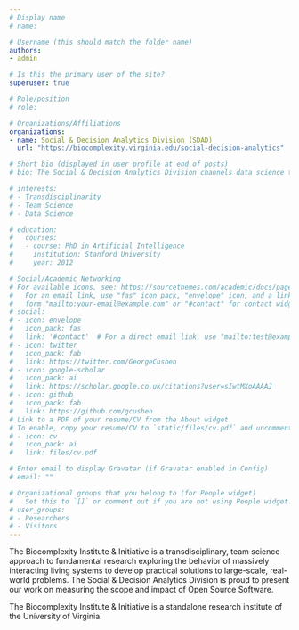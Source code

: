 ```yaml
---
# Display name
# name:

# Username (this should match the folder name)
authors:
- admin

# Is this the primary user of the site?
superuser: true

# Role/position
# role:

# Organizations/Affiliations
organizations:
- name: Social & Decision Analytics Division (SDAD)
  url: "https://biocomplexity.virginia.edu/social-decision-analytics"

# Short bio (displayed in user profile at end of posts)
# bio: The Social & Decision Analytics Division channels data science to improve the impact of decision making for the public good.

# interests:
# - Transdisciplinarity
# - Team Science
# - Data Science

# education:
#   courses:
#   - course: PhD in Artificial Intelligence
#     institution: Stanford University
#     year: 2012

# Social/Academic Networking
# For available icons, see: https://sourcethemes.com/academic/docs/page-builder/#icons
#   For an email link, use "fas" icon pack, "envelope" icon, and a link in the
#   form "mailto:your-email@example.com" or "#contact" for contact widget.
# social:
# - icon: envelope
#   icon_pack: fas
#   link: '#contact'  # For a direct email link, use "mailto:test@example.org".
# - icon: twitter
#   icon_pack: fab
#   link: https://twitter.com/GeorgeCushen
# - icon: google-scholar
#   icon_pack: ai
#   link: https://scholar.google.co.uk/citations?user=sIwtMXoAAAAJ
# - icon: github
#   icon_pack: fab
#   link: https://github.com/gcushen
# Link to a PDF of your resume/CV from the About widget.
# To enable, copy your resume/CV to `static/files/cv.pdf` and uncomment the lines below.
# - icon: cv
#   icon_pack: ai
#   link: files/cv.pdf

# Enter email to display Gravatar (if Gravatar enabled in Config)
# email: ""

# Organizational groups that you belong to (for People widget)
#   Set this to `[]` or comment out if you are not using People widget.
# user_groups:
# - Researchers
# - Visitors
---
```


The Biocomplexity Institute & Initiative is a transdisciplinary, team science approach to fundamental research exploring the behavior of massively interacting living systems to develop practical solutions to large-scale, real-world problems. The Social & Decision Analytics Division is proud to present our work on measuring the scope and impact of Open Source Software.

The Biocomplexity Institute & Initiative is a standalone research institute of the University of Virginia.
